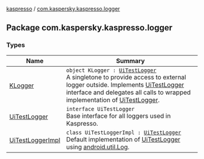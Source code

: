 [kaspresso](../index.md) / [com.kaspersky.kaspresso.logger](./index.md)

## Package com.kaspersky.kaspresso.logger

### Types

| Name | Summary |
|---|---|
| [KLogger](-k-logger/index.md) | `object KLogger : `[`UiTestLogger`](-ui-test-logger/index.md)<br>A singletone to provide access to external logger outside. Implements [UiTestLogger](-ui-test-logger/index.md) interface and delegates all calls to wrapped implementation of [UiTestLogger](-ui-test-logger/index.md). |
| [UiTestLogger](-ui-test-logger/index.md) | `interface UiTestLogger`<br>Base interface for all loggers used in Kaspresso. |
| [UiTestLoggerImpl](-ui-test-logger-impl/index.md) | `class UiTestLoggerImpl : `[`UiTestLogger`](-ui-test-logger/index.md)<br>Default implementation of [UiTestLogger](-ui-test-logger/index.md) using [android.util.Log](https://developer.android.com/reference/android/util/Log.html). |
